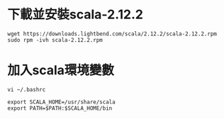 # 下載並安裝scala-2.12.2
```
wget https://downloads.lightbend.com/scala/2.12.2/scala-2.12.2.rpm
sudo rpm -ivh scala-2.12.2.rpm
```

# 加入scala環境變數
```
vi ~/.bashrc

export SCALA_HOME=/usr/share/scala
export PATH=$PATH:$SCALA_HOME/bin
```
